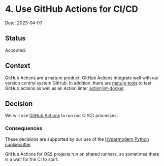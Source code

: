 # 4. Use GitHub Actions for CI/CD

Date: 2023-04-07

## Status

Accepted.

## Context

GitHub Actions are a mature product. GitHub Actions integrate well with our version control system GitHub. In addition, there are
[mature tools](https://github.com/nektos/act) to test GitHub actions as well as an Action linter [actionlint-docker](https://github.com/rhysd/actionlint).

## Decision

We will use [GitHub Actions](https://github.com/features/actions) to run our CI/CD processes.

### Consequences

These decisions are supported by our use of the [Hypermodern Python cookiecutter](https://github.com/cjolowicz/cookiecutter-hypermodern-python).

GitHub Actions for OSS projects run on shared runners, so sometimes there is a wait for the CI to start.
